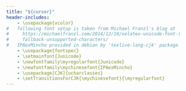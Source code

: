```yaml
---
title: "${cursor}"
header-includes:
    - \usepackage{xcolor}
#   following font setup is taken from Michael Franzl's blog at
#     https://michaelfranzl.com/2014/12/10/xelatex-unicode-font-\
#     fallback-unsupported-characters/
#   IPAexMincho provided in debian by 'texlive-lang-cjk' package
    - \usepackage{fontspec}
    - \setmainfont{Junicode}
    - \newfontfamily\myregularfont{Junicode}
    - \newfontfamily\mychinesefont{IPAexMincho}
    - \usepackage[CJK]{ucharclasses}
    - \setTransitionsForCJK{\mychinesefont}{\myregularfont}
---
```


